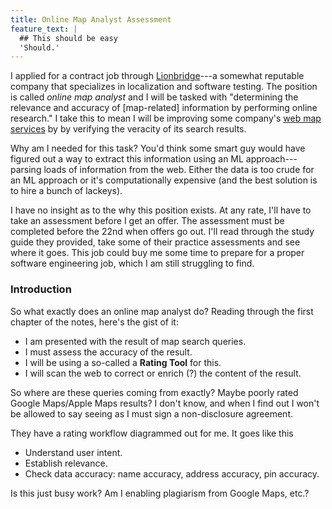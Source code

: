 ```yaml
---
title: Online Map Analyst Assessment
feature_text: |
  ## This should be easy
  'Should.'
---
```


I applied for a contract job through [Lionbridge](https://en.wikipedia.org/wiki/Lionbridge)---a somewhat reputable company that specializes in localization and software testing. The position is called *online map analyst* and I will be tasked with "determining the relevance and accuracy of [map-related] information by performing online research." I take this to mean I will be improving some company's [web map services](https://en.wikipedia.org/wiki/Web_Map_Service) by by verifying the veracity of its search results. 

Why am I needed for this task? You'd think some smart guy would have figured out a way to extract this information using an ML approach---parsing loads of information from the web. Either the data is too crude for an ML approach or it's computationally expensive (and the best solution is to hire a bunch of lackeys). 

I have no insight as to the why this position exists. At any rate, I'll have to take an assessment before I get an offer. The assessment must be completed before the 22nd when offers go out. I'll read through the study guide they provided, take some of their practice assessments and see where it goes. This job could buy me some time to prepare for a proper software engineering job, which I am still struggling to find.

### Introduction
So what exactly does an online map analyst do? Reading through the first chapter of the notes, here's the gist of it: 

* I am presented with the result of map search queries.
* I must assess the accuracy of the result.
* I will be using a so-called a **Rating Tool** for this.
* I will scan the web to correct or enrich (?) the content of the result.

So where are these queries coming from exactly? Maybe poorly rated Google Maps/Apple Maps results? I don't know, and when I find out I won't be allowed to say seeing as I must sign a non-disclosure agreement. 

They have a rating workflow diagrammed out for me. It goes like this

* Understand user intent.
* Establish relevance.
* Check data accuracy: name accuracy, address accuracy, pin accuracy.

Is this just busy work? Am I enabling plagiarism from Google Maps, etc.?
